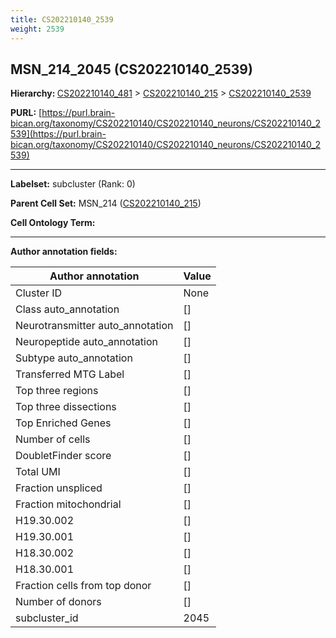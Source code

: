 ```yaml
---
title: CS202210140_2539
weight: 2539
---
```

## MSN_214_2045 (CS202210140_2539)
<b>Hierarchy: </b>
[CS202210140_481](../CS202210140_481) >
[CS202210140_215](../CS202210140_215) >
[CS202210140_2539](../CS202210140_2539)

**PURL:** [https://purl.brain-bican.org/taxonomy/CS202210140/CS202210140_neurons/CS202210140_2539](https://purl.brain-bican.org/taxonomy/CS202210140/CS202210140_neurons/CS202210140_2539)

---


**Labelset:** subcluster (Rank: 0)

**Parent Cell Set:** MSN_214 ([CS202210140_215](../CS202210140_215))



**Cell Ontology Term:** 

[MARKER GENES.]: #


---

[TRANSFERRED ANNOTATIONS.]: #


[AUTHOR ANNOTATION FIELDS.]: #


**Author annotation fields:**

| Author annotation | Value |
|-------------------|-------|
|Cluster ID|None|
|Class auto_annotation|[]|
|Neurotransmitter auto_annotation|[]|
|Neuropeptide auto_annotation|[]|
|Subtype auto_annotation|[]|
|Transferred MTG Label|[]|
|Top three regions|[]|
|Top three dissections|[]|
|Top Enriched Genes|[]|
|Number of cells|[]|
|DoubletFinder score|[]|
|Total UMI|[]|
|Fraction unspliced|[]|
|Fraction mitochondrial|[]|
|H19.30.002|[]|
|H19.30.001|[]|
|H18.30.002|[]|
|H18.30.001|[]|
|Fraction cells from top donor|[]|
|Number of donors|[]|
|subcluster_id|2045|
